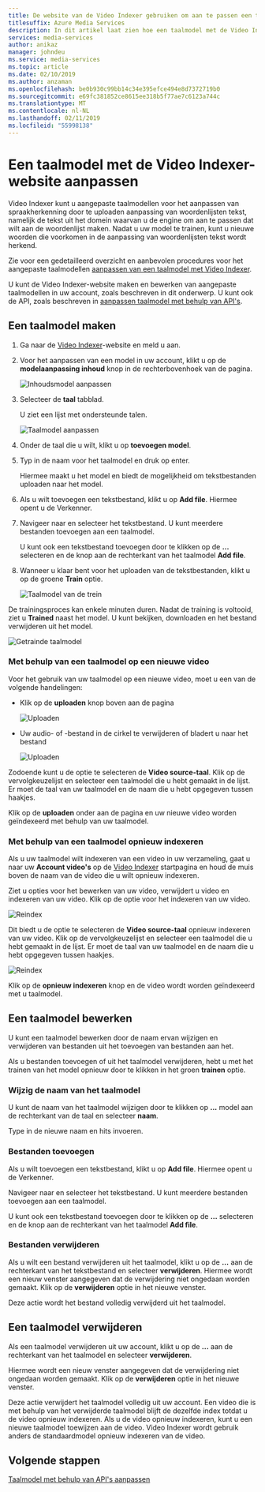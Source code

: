```yaml
---
title: De website van de Video Indexer gebruiken om aan te passen een taalmodel - Azure
titlesuffix: Azure Media Services
description: In dit artikel laat zien hoe een taalmodel met de Video Indexer-website aanpassen.
services: media-services
author: anikaz
manager: johndeu
ms.service: media-services
ms.topic: article
ms.date: 02/10/2019
ms.author: anzaman
ms.openlocfilehash: be0b930c99bb14c34e395efce494e8d7372719b0
ms.sourcegitcommit: e69fc381852ce8615ee318b5f77ae7c6123a744c
ms.translationtype: MT
ms.contentlocale: nl-NL
ms.lasthandoff: 02/11/2019
ms.locfileid: "55998138"
---
```

# <a name="customize-a-language-model-with-the-video-indexer-website"></a>Een taalmodel met de Video Indexer-website aanpassen

Video Indexer kunt u aangepaste taalmodellen voor het aanpassen van spraakherkenning door te uploaden aanpassing van woordenlijsten tekst, namelijk de tekst uit het domein waarvan u de engine om aan te passen dat wilt aan de woordenlijst maken. Nadat u uw model te trainen, kunt u nieuwe woorden die voorkomen in de aanpassing van woordenlijsten tekst wordt herkend. 

Zie voor een gedetailleerd overzicht en aanbevolen procedures voor het aangepaste taalmodellen [aanpassen van een taalmodel met Video Indexer](customize-language-model-overview.md).

U kunt de Video Indexer-website maken en bewerken van aangepaste taalmodellen in uw account, zoals beschreven in dit onderwerp. U kunt ook de API, zoals beschreven in [aanpassen taalmodel met behulp van API's](customize-language-model-with-api.md).

## <a name="create-a-language-model"></a>Een taalmodel maken

1. Ga naar de [Video Indexer](https://www.videoindexer.ai/)-website en meld u aan.
2. Voor het aanpassen van een model in uw account, klikt u op de **modelaanpassing inhoud** knop in de rechterbovenhoek van de pagina.

   ![Inhoudsmodel aanpassen](./media/content-model-customization/content-model-customization.png)

3. Selecteer de **taal** tabblad.

    U ziet een lijst met ondersteunde talen. 

    ![Taalmodel aanpassen](./media/customize-language-model/customize-language-model.png)

4. Onder de taal die u wilt, klikt u op **toevoegen model**.
5. Typ in de naam voor het taalmodel en druk op enter.

    Hiermee maakt u het model en biedt de mogelijkheid om tekstbestanden uploaden naar het model.
6. Als u wilt toevoegen een tekstbestand, klikt u op **Add file**. Hiermee opent u de Verkenner.

7. Navigeer naar en selecteer het tekstbestand. U kunt meerdere bestanden toevoegen aan een taalmodel.

    U kunt ook een tekstbestand toevoegen door te klikken op de **...**  selecteren en de knop aan de rechterkant van het taalmodel **Add file**.
8. Wanneer u klaar bent voor het uploaden van de tekstbestanden, klikt u op de groene **Train** optie.

    ![Taalmodel van de trein](./media/customize-language-model/train-model.png)

De trainingsproces kan enkele minuten duren. Nadat de training is voltooid, ziet u **Trained** naast het model. U kunt bekijken, downloaden en het bestand verwijderen uit het model.

![Getrainde taalmodel](./media/customize-language-model/preview-model.png)

### <a name="using-a-language-model-on-a-new-video"></a>Met behulp van een taalmodel op een nieuwe video

Voor het gebruik van uw taalmodel op een nieuwe video, moet u een van de volgende handelingen:

* Klik op de **uploaden** knop boven aan de pagina 

    ![Uploaden](./media/customize-language-model/upload.png)
* Uw audio- of -bestand in de cirkel te verwijderen of bladert u naar het bestand

    ![Uploaden](./media/customize-language-model/upload2.png)

Zodoende kunt u de optie te selecteren de **Video source-taal**. Klik op de vervolgkeuzelijst en selecteer een taalmodel die u hebt gemaakt in de lijst. Er moet de taal van uw taalmodel en de naam die u hebt opgegeven tussen haakjes.

Klik op de **uploaden** onder aan de pagina en uw nieuwe video worden geïndexeerd met behulp van uw taalmodel.

### <a name="using-a-language-model-to-reindex"></a>Met behulp van een taalmodel opnieuw indexeren

Als u uw taalmodel wilt indexeren van een video in uw verzameling, gaat u naar uw **Account video's** op de [Video Indexer](https://www.videoindexer.ai/) startpagina en houd de muis boven de naam van de video die u wilt opnieuw indexeren.

Ziet u opties voor het bewerken van uw video, verwijdert u video en indexeren van uw video. Klik op de optie voor het indexeren van uw video.

![Reindex](./media/customize-language-model/reindex1.png)

Dit biedt u de optie te selecteren de **Video source-taal** opnieuw indexeren van uw video. Klik op de vervolgkeuzelijst en selecteer een taalmodel die u hebt gemaakt in de lijst. Er moet de taal van uw taalmodel en de naam die u hebt opgegeven tussen haakjes.

![Reindex](./media/customize-language-model/reindex.png)

Klik op de **opnieuw indexeren** knop en de video wordt worden geïndexeerd met u taalmodel.

## <a name="edit-a-language-model"></a>Een taalmodel bewerken

U kunt een taalmodel bewerken door de naam ervan wijzigen en verwijderen van bestanden uit het toevoegen van bestanden aan het.

Als u bestanden toevoegen of uit het taalmodel verwijderen, hebt u met het trainen van het model opnieuw door te klikken in het groen **trainen** optie.

### <a name="rename-the-language-model"></a>Wijzig de naam van het taalmodel

U kunt de naam van het taalmodel wijzigen door te klikken op **...**  model aan de rechterkant van de taal en selecteer **naam**. 

Type in de nieuwe naam en hits invoeren.

### <a name="add-files"></a>Bestanden toevoegen

Als u wilt toevoegen een tekstbestand, klikt u op **Add file**. Hiermee opent u de Verkenner.

Navigeer naar en selecteer het tekstbestand. U kunt meerdere bestanden toevoegen aan een taalmodel.

U kunt ook een tekstbestand toevoegen door te klikken op de **...**  selecteren en de knop aan de rechterkant van het taalmodel **Add file**.

### <a name="delete-files"></a>Bestanden verwijderen

Als u wilt een bestand verwijderen uit het taalmodel, klikt u op de **...**  aan de rechterkant van het tekstbestand en selecteer **verwijderen**. Hiermee wordt een nieuw venster aangegeven dat de verwijdering niet ongedaan worden gemaakt. Klik op de **verwijderen** optie in het nieuwe venster.

Deze actie wordt het bestand volledig verwijderd uit het taalmodel.

## <a name="delete-a-language-model"></a>Een taalmodel verwijderen

Als een taalmodel verwijderen uit uw account, klikt u op de **...**  aan de rechterkant van het taalmodel en selecteer **verwijderen**.

Hiermee wordt een nieuw venster aangegeven dat de verwijdering niet ongedaan worden gemaakt. Klik op de **verwijderen** optie in het nieuwe venster.

Deze actie verwijdert het taalmodel volledig uit uw account. Een video die is met behulp van het verwijderde taalmodel blijft de dezelfde index totdat u de video opnieuw indexeren. Als u de video opnieuw indexeren, kunt u een nieuwe taalmodel toewijzen aan de video. Video Indexer wordt gebruik anders de standaardmodel opnieuw indexeren van de video. 

## <a name="next-steps"></a>Volgende stappen

[Taalmodel met behulp van API's aanpassen](customize-language-model-with-api.md)
